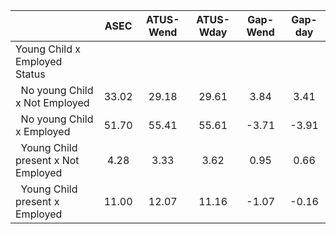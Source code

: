 
|                      |         ASEC |    ATUS-Wend |    ATUS-Wday |     Gap-Wend |      Gap-day |
| -------------------- | :----------: | :----------: | :----------: | :----------: | :----------: |
| Young Child x Employed Status |              |              |              |              |              |
| &nbsp;&nbsp;No young Child x Not Employed |        33.02 |        29.18 |        29.61 |         3.84 |         3.41 |
| &nbsp;&nbsp;No young Child x Employed |        51.70 |        55.41 |        55.61 |        -3.71 |        -3.91 |
| &nbsp;&nbsp;Young Child present x Not Employed |         4.28 |         3.33 |         3.62 |         0.95 |         0.66 |
| &nbsp;&nbsp;Young Child present x Employed |        11.00 |        12.07 |        11.16 |        -1.07 |        -0.16 |


